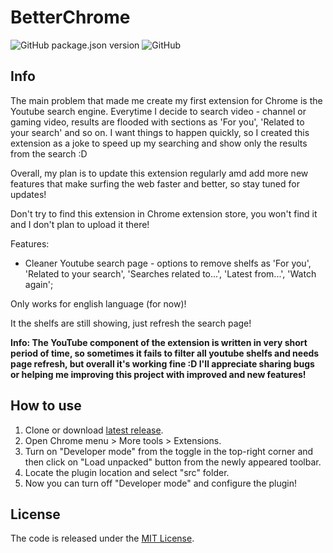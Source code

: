 # BetterChrome
![GitHub package.json version](https://img.shields.io/github/package-json/v/danaildinev/betterchrome) ![GitHub](https://img.shields.io/github/license/danaildinev/betterchrome)
 
## Info
The main problem that made me create my first extension for Chrome is the Youtube search engine. Everytime I decide to search video - channel or gaming video, results are flooded with sections as 'For you', 'Related to your search' and so on. I want things to happen quickly, so I created this extension as a joke to speed up my searching and show only the results from the search :D
 
Overall, my plan is to update this extension regularly amd add more new features that make surfing the web faster and better, so stay tuned for updates!

Don't try to find this extension in Chrome extension store, you won't find it and I don't plan to upload it there!
 
Features:
- Cleaner Youtube search page - options to remove shelfs as 'For you', 'Related to your search', 'Searches related to...', 'Latest from...', 'Watch again';

Only works for english language (for now)!

It the shelfs are still showing, just refresh the search page!

**Info: The YouTube component of the extension is written in very short period of time, so sometimes it fails to filter all youtube shelfs and needs page refresh, but overall it's working fine :D I'll appreciate sharing bugs or helping me improving this project with improved and new features!**
 
## How to use
 
1. Clone or download [latest release](https://github.com/danaildinev/betterchrome/releases).
2. Open Chrome menu > More tools > Extensions.
3. Turn on "Developer mode" from the toggle in the top-right corner and then click on "Load unpacked" button from the newly appeared toolbar.
4. Locate the plugin location and select "src" folder.
5. Now you can turn off "Developer mode" and configure the plugin!
 
## License
 
The code is released under the [MIT License](https://github.com/danaildinev/betterchrome/blob/master/LICENSE).